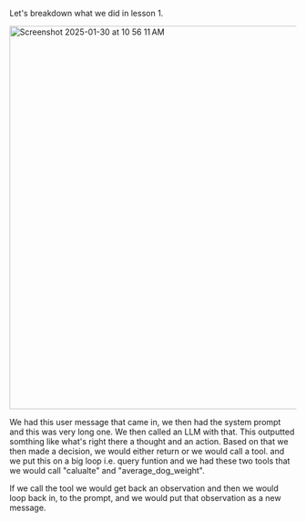Let's breakdown what we did in lesson 1.

<img width="672" alt="Screenshot 2025-01-30 at 10 56 11 AM" src="https://github.com/user-attachments/assets/351d7693-bb18-41c0-a119-f9617fc59470" />

We had this user message that came in, we then had the system prompt and this was very long one. 
We then called an LLM with that. This outputted somthing like what's right there a thought and an action.
Based on that we then made a decision, we would either return or we would call a tool. and we put this on a big loop i.e. query funtion and we had these two tools that we would call "calualte" and "average_dog_weight".

If we call the tool we would get back an observation and then we would loop back in, to the prompt, and we would put that observation as a new message.
